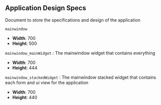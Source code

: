 Application Design Specs
------

Document to store the specifications and design of the application

`mainwindow`
* __Width__: 700
* __Height__: 500

`mainwindow_mainWidget` : The mainwindow widget that contains everything
* __Width__: 700
* __Height__: 444

`mainwindow_stackedWidget` : The mainwindow stacked widget that contains each form and ui view for the application
* __Width__: 700
* __Height__: 440